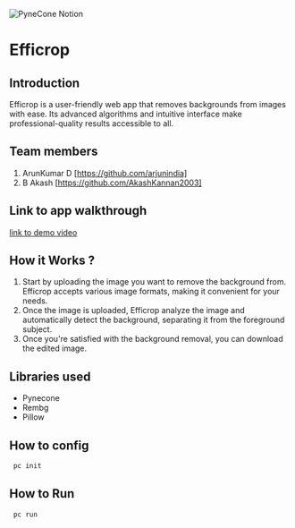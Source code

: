 ![PyneCone Notion](https://github.com/TH-Activities/saturday-hack-night-template/assets/64391274/1e2cbdc1-829f-409a-8d13-03648d912472)

# Efficrop

## Introduction
Efficrop is a user-friendly web app that removes backgrounds from images with ease. Its advanced algorithms and intuitive interface make professional-quality results accessible to all.

## Team members

1. ArunKumar D [https://github.com/arjunindia]
2. B Akash [https://github.com/AkashKannan2003]

## Link to app walkthrough

[link to demo video](https://youtu.be/JwQry_vU8XU)

## How it Works ?

1. Start by uploading the image you want to remove the background from. Efficrop accepts various image formats, making it convenient for your needs.
2. Once the image is uploaded, Efficrop analyze the image and automatically detect the background, separating it from the foreground subject.
3. Once you're satisfied with the background removal, you can download the edited image.

## Libraries used

- Pynecone
- Rembg
- Pillow

## How to config
```bash
 pc init
```

## How to Run

```bash
 pc run
```